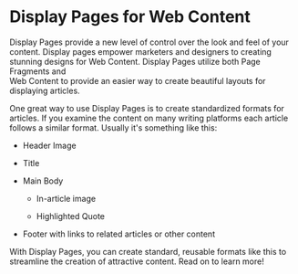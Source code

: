 # Display Pages for Web Content

Display Pages provide a new level of control over the look and feel of your 
content. Display pages empower marketers and designers to creating stunning 
designs for Web Content. Display Pages utilize both Page Fragments and  
Web Content to provide an easier way to create beautiful layouts for displaying 
articles.

One great way to use Display Pages is to create standardized formats for 
articles. If you examine the content on many writing platforms each article
follows a similar format. Usually it's something like this:

-  Header Image

-  Title

-  Main Body

    -  In-article image

    -  Highlighted Quote
    
-  Footer with links to related articles or other content

With Display Pages, you can create standard, reusable formats like this to 
streamline the creation of attractive content. Read on to learn more!
